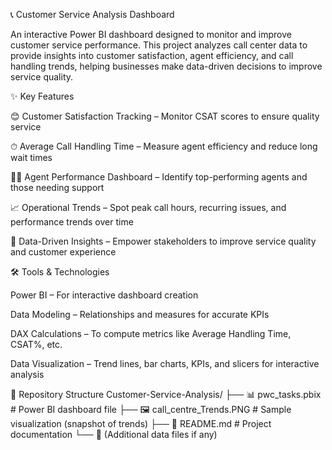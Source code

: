 📞 Customer Service Analysis Dashboard

An interactive Power BI dashboard designed to monitor and improve customer service performance.
This project analyzes call center data to provide insights into customer satisfaction, agent efficiency, and call handling trends, helping businesses make data-driven decisions to improve service quality.

✨ Key Features

😊 Customer Satisfaction Tracking – Monitor CSAT scores to ensure quality service

⏱ Average Call Handling Time – Measure agent efficiency and reduce long wait times

👩‍💻 Agent Performance Dashboard – Identify top-performing agents and those needing support

📈 Operational Trends – Spot peak call hours, recurring issues, and performance trends over time

🎯 Data-Driven Insights – Empower stakeholders to improve service quality and customer experience

🛠 Tools & Technologies

Power BI – For interactive dashboard creation

Data Modeling – Relationships and measures for accurate KPIs

DAX Calculations – To compute metrics like Average Handling Time, CSAT%, etc.

Data Visualization – Trend lines, bar charts, KPIs, and slicers for interactive analysis

📂 Repository Structure
Customer-Service-Analysis/
├── 📊 pwc_tasks.pbix            # Power BI dashboard file
├── 🖼 call_centre_Trends.PNG    # Sample visualization (snapshot of trends)
├── 📄 README.md                 # Project documentation
└── 📂 (Additional data files if any)
